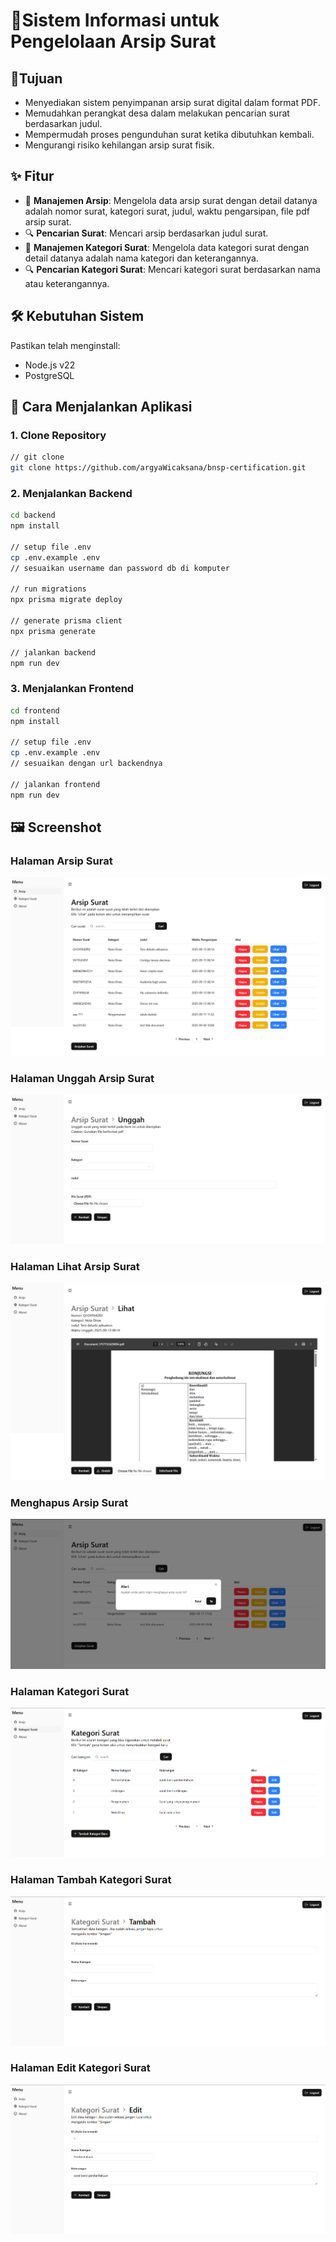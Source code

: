 # 📑Sistem Informasi untuk Pengelolaan Arsip Surat


## 🎯Tujuan
- Menyediakan sistem penyimpanan arsip surat digital dalam format PDF.  
- Memudahkan perangkat desa dalam melakukan pencarian surat berdasarkan judul.  
- Mempermudah proses pengunduhan surat ketika dibutuhkan kembali.  
- Mengurangi risiko kehilangan arsip surat fisik. 

## ✨ Fitur
- 📂 **Manajemen Arsip**: Mengelola data arsip surat dengan detail datanya adalah nomor surat, kategori surat, judul, waktu pengarsipan, file pdf arsip surat. 
- 🔍 **Pencarian Surat**: Mencari arsip berdasarkan judul surat. 
- 📂 **Manajemen Kategori Surat**: Mengelola data kategori surat dengan detail datanya adalah nama kategori dan keterangannya. 
- 🔍 **Pencarian Kategori Surat**: Mencari kategori surat berdasarkan nama atau keterangannya. 

## 🛠️ Kebutuhan Sistem
Pastikan telah menginstall:
- Node.js v22
- PostgreSQL

## 🚀 Cara Menjalankan Aplikasi
### 1. Clone Repository
```bash
// git clone
git clone https://github.com/argyaWicaksana/bnsp-certification.git
```

### 2. Menjalankan Backend
```bash
cd backend
npm install

// setup file .env
cp .env.example .env
// sesuaikan username dan password db di komputer

// run migrations
npx prisma migrate deploy

// generate prisma client
npx prisma generate

// jalankan backend
npm run dev
```

### 3. Menjalankan Frontend
```bash
cd frontend
npm install

// setup file .env
cp .env.example .env
// sesuaikan dengan url backendnya

// jalankan frontend
npm run dev
```

## 🖼️ Screenshot
### Halaman Arsip Surat
![Alt Text](frontend/screenshots/archive-page.png)

### Halaman Unggah Arsip Surat
![Alt Text](frontend/screenshots/archive-add-page.png)

### Halaman Lihat Arsip Surat
![Alt Text](frontend/screenshots/archive-view-page.png)

### Menghapus Arsip Surat
![Alt Text](frontend/screenshots/archive-delete-page.png)

### Halaman Kategori Surat
![Alt Text](frontend/screenshots/category-page.png)

### Halaman Tambah Kategori Surat
![Alt Text](frontend/screenshots/category-add-page.png)

### Halaman Edit Kategori Surat
![Alt Text](frontend/screenshots/category-edit-page.png)
